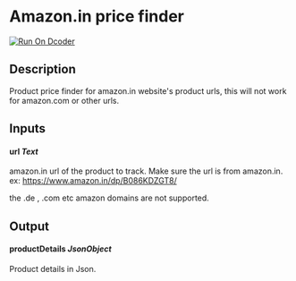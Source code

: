 # Amazon.in price finder
[![Run On Dcoder](https://static-content.dcoder.tech/dcoder-assets/run-on-dcoder.svg)](https://code.dcoder.tech/files/project/6192d47533bbc54988e0d75f)

## Description
Product price finder for amazon.in website's product urls, this will not work for amazon.com or other urls.

## Inputs
#### **url**  *Text*
amazon.in url of the product to track. Make sure the url is from amazon.in. ex:  https://www.amazon.in/dp/B086KDZGT8/

the .de , .com etc amazon domains are not supported.

## Output
#### **productDetails**  *JsonObject*
Product details in Json.

